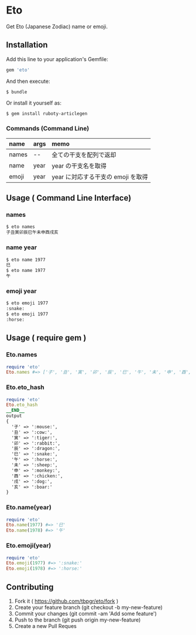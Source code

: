 # Eto

Get Eto (Japanese Zodiac) name or emoji.

## Installation

Add this line to your application's Gemfile:

~~~bash
gem 'eto'
~~~

And then execute:

~~~
$ bundle
~~~

Or install it yourself as:

~~~bash
$ gem install ruboty-articlegen
~~~

### Commands (Command Line)
|name|args|memo|
|:--|:--|:--|
|names|--|全ての干支を配列で返却|
|name|year|year の干支名を取得|
|emoji|year|year に対応する干支の emoji を取得|

## Usage ( Command Line Interface)
### names
~~~bash
$ eto names
子丑寅卯辰巳午未申酉戌亥
~~~

### name year
~~~bash
$ eto name 1977
巳
$ eto name 1977
午
~~~

### emoji year
~~~bash
$ eto emoji 1977
:snake:
$ eto emoji 1977
:horse:
~~~

## Usage ( require gem )

### Eto.names
~~~ruby
require 'eto'
Eto.names #=> ['子', '丑', '寅', '卯', '辰', '巳', '午', '未', '申', '酉', '戌', '亥']
~~~

### Eto.eto_hash
~~~ruby
require 'eto'
Eto.eto_hash
__END__
output
{
  '子' => ':mouse:', 
  '丑' => ':cow:', 
  '寅' => ':tiger:', 
  '卯' => ':rabbit:', 
  '辰' => ':dragon:', 
  '巳' => ':snake:', 
  '午' => ':horse:', 
  '未' => ':sheep:', 
  '申' => ':monkey:', 
  '酉' => ':chicken:', 
  '戌' => ':dog:', 
  '亥' => ':boar:'
}
~~~

### Eto.name(year)
~~~ruby
require 'eto'
Eto.name(1977) #=> '巳'
Eto.name(1978) #=> '午'
~~~

### Eto.emoji(year)
~~~ruby
require 'eto'
Eto.emoji(1977) #=> ':snake:'
Eto.emoji(1978) #=> ':horse:'
~~~

## Contributing

1. Fork it ( https://github.com/tbpgr/eto/fork )
1. Create your feature branch (git checkout -b my-new-feature)
1. Commit your changes (git commit -am 'Add some feature')
1. Push to the branch (git push origin my-new-feature)
1. Create a new Pull Reques